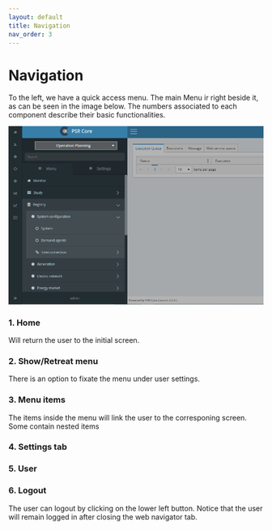 ```yaml
---
layout: default
title: Navigation
nav_order: 3
---
```


# Navigation

To the left, we have a quick access menu. The main Menu ir right beside it, as can be seen in the image below. The numbers associated to each component describe their basic functionalities.

<div style="text-align:center">
    <img src="images/open_menu.png"/>
</div>

### 1. Home

Will return the user to the initial screen.

### 2. Show/Retreat menu

There is an option to fixate the menu under user settings.

### 3. Menu items

The items inside the menu will link the user to the corresponing screen. Some contain nested items

### 4. Settings tab

### 5. User

### 6. Logout

The user can logout by clicking on the lower left button. Notice that the user will remain logged in after closing the web navigator tab.
